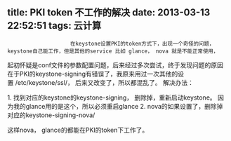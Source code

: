 title: PKI token 不工作的解决
date: 2013-03-13 22:52:51
tags: 云计算
---


						在keystone设置PKI的token方式下，出现一个奇怪的问题， keystone自己能工作，但是其他的service 比如 glance， nova 就是不能正常使用，
起初怀疑是conf文件的参数配置问题，后来经过多次尝试，终于发现问题的原因在于PKI的keystone-signing有错误了，我原来用过一次其他的设置 /etc/keystone/ssl/， 后来又改变了，所以都混乱了。
解决办法：

1. 找到对应的keystone的keystone-signing， 删除掉，重新启动keystone。 因为我的glance用的是这个，所以必须重启glance
2. nova的如果设置了，删除掉对应的keystone-signing-nova/

这样nova， glance的都能在PKI的token下工作了。
                                   